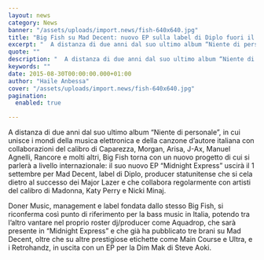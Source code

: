 ```yaml
---
layout: news
category: News
banner: "/assets/uploads/import.news/fish-640x640.jpg"
title: "Big Fish su Mad Decent: nuovo EP sulla label di Diplo fuori il 1 settembre"
excerpt: "  A distanza di due anni dal suo ultimo album “Niente di personale”, in cui unisce i mondi della musica elettronica e della canzone d’autore italiana con collaborazioni del calibro di Caparezza, Morgan, Arisa, J-Ax, Manuel Agnelli, Rancore e molti altri, Big Fish torna con un nuovo progetto di cui si parlerà a livello internazionale: [&hellip"
quote: ""
description: "  A distanza di due anni dal suo ultimo album “Niente di personale”, in cui unisce i mondi della musica elettronica e della canzone d’autore italiana con collaborazioni del calibro di Caparezza, Morgan, Arisa, J-Ax, Manuel Agnelli, Rancore e molti altri, Big Fish torna con un nuovo progetto di cui si parlerà a livello internazionale: [&hellip"
keywords: ""
date: 2015-08-30T00:00:00.000+01:00
author: "Haile Anbessa"
cover: "/assets/uploads/import.news/fish-640x640.jpg"
pagination:
  enabled: true

---
```


[](https://hotmc.com/wp-content/uploads/2015/08/fish.jpg)

A distanza di due anni dal suo ultimo album “Niente di personale”, in cui unisce i mondi della musica elettronica e della canzone d’autore italiana con collaborazioni del calibro di Caparezza, Morgan, Arisa, J-Ax, Manuel Agnelli, Rancore e molti altri, Big Fish torna con un nuovo progetto di cui si parlerà a livello internazionale: il suo nuovo EP “Midnight Express” uscirà il 1 settembre per Mad Decent, label di Diplo, producer statunitense che si cela dietro al successo dei Major Lazer e che collabora regolarmente con artisti del calibro di Madonna, Katy Perry e Nicki Minaj.

Doner Music, management e label fondata dallo stesso Big Fish, si riconferma così punto di riferimento per la bass music in Italia, potendo tra l’altro vantare nel proprio roster dj/producer come Aquadrop, che sarà presente in “Midnight Express” e che già ha pubblicato tre brani su Mad Decent, oltre che su altre prestigiose etichette come Main Course e Ultra, e i Retrohandz, in uscita con un EP per la Dim Mak di Steve Aoki.